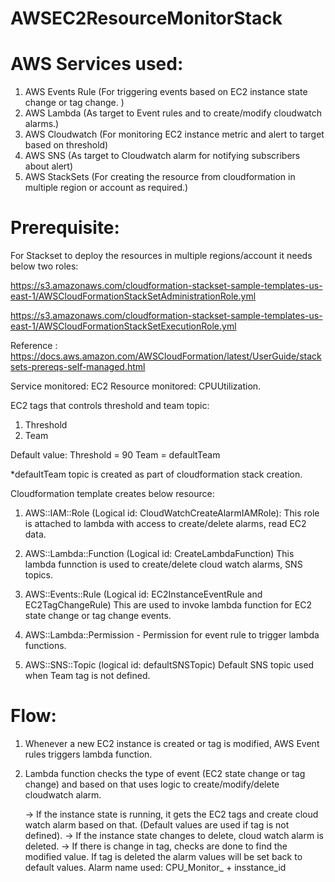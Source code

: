 # AWSEC2ResourceMonitorStack

# AWS Services used:

1. AWS Events Rule (For triggering events based on EC2 instance state change or tag change. )
2. AWS Lambda (As target to Event rules and to create/modify cloudwatch alarms.)
3. AWS Cloudwatch (For monitoring EC2 instance metric and alert to target based on threshold)
4. AWS SNS (As target to Cloudwatch alarm for notifying subscribers about alert) 
5. AWS StackSets (For creating the resource from cloudformation in multiple region or account as required.)


# Prerequisite:

For Stackset to deploy the resources in multiple regions/account it needs below two roles:

https://s3.amazonaws.com/cloudformation-stackset-sample-templates-us-east-1/AWSCloudFormationStackSetAdministrationRole.yml

https://s3.amazonaws.com/cloudformation-stackset-sample-templates-us-east-1/AWSCloudFormationStackSetExecutionRole.yml

Reference : https://docs.aws.amazon.com/AWSCloudFormation/latest/UserGuide/stacksets-prereqs-self-managed.html


Service monitored: EC2
Resource monitored: CPUUtilization.

EC2 tags that controls threshold and team topic:
1. Threshold
2. Team

Default value: 
Threshold = 90
Team = defaultTeam

*defaultTeam topic is created as part of cloudformation stack creation.

Cloudformation template creates below resource:
1. AWS::IAM::Role (Logical id: CloudWatchCreateAlarmIAMRole):
   This role is attached to lambda with access to create/delete alarms, read EC2 data.

2. AWS::Lambda::Function (Logical id: CreateLambdaFunction)
   This lambda funnction is used to create/delete cloud watch alarms, SNS topics.

3. AWS::Events::Rule (Logical id: EC2InstanceEventRule and EC2TagChangeRule)
   This are used to invoke lambda function for EC2 state change or tag change events.

4. AWS::Lambda::Permission - Permission for event rule to trigger lambda functions.

5. AWS::SNS::Topic (logical id: defaultSNSTopic)
   Default SNS topic used when Team tag is not defined.

# Flow:

1. Whenever a new EC2 instance is created or tag is modified, AWS Event rules triggers lambda function.

2. Lambda function checks the type of event (EC2 state change or tag change) and based on that uses logic to create/modify/delete cloudwatch alarm.

   -> If the instance state is running, it gets the EC2 tags and create cloud watch alarm based on that. (Default values are used if tag is not defined).
   -> If the instance state changes to delete, cloud watch alarm is deleted.
   -> If there is change in tag, checks are done to find the modified value. If tag is deleted the alarm values will be set back to default values.
   Alarm name used: CPU_Monitor_ + insstance_id
